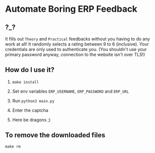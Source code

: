# Automate Boring ERP Feedback

## ?_?

It fills out `Theory` and `Practical` feedbacks without you having to do any work at all! It randomly selects a rating between 9 to 6 (inclusive). Your credentials are only used to authenticate you. (You shouldn't use your primary password anyway, connection to the website isn't over TLS!)

## How do I use it?

1. `make install`

2. Set env variables `ERP_USERNAME`, `ERP_PASSWORD` and `ERP_URL`

3. Run `python3 main.py`

4. Enter the captcha

5. Here be dragons ;)

## To remove the downloaded files
`make rm`
